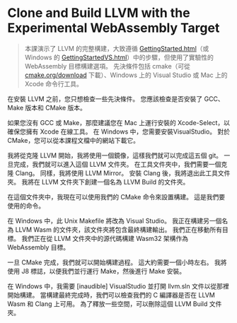 # Clone and Build LLVM with the Experimental WebAssembly Target
>本課演示了 LLVM 的完整構建，大致遵循 [GettingStarted.html](https://llvm.org/docs/GettingStartedVS.html)（或 Windows 的 [GettingStartedVS.html](https://llvm.org/docs/GettingStarted.html)）中的步驟，但使用了實驗性的 WebAssembly 目標構建選項。 先決條件包括 cmake（可從 [cmake.org/download](https://cmake.org/download/) 下載）、Windows 上的 Visual Studio 或 Mac 上的 Xcode 命令行工具。

在安裝 LLVM 之前，您只想檢查一些先決條件。 您應該檢查是否安裝了 GCC、Make 版本和 CMake 版本。

如果您沒有 GCC 或 Make，那麼建議您在 Mac 上運行安裝的 Xcode-Select，以確保您擁有 Xcode 在線工具。 在 Windows 中，您需要安裝VisualStudio。 對於 CMake，您可以從本課程文檔中的網站下載它。

我將從克隆 LLVM 開始，我將使用一個鏡像，這樣我們就可以完成這五個 git。 一旦完成，我們就可以進入這個 LLVM 文件夾。 在工具文件夾中，我們需要一個克隆 Clang。 同樣，我將使用 LLVM Mirror。 安裝 Clang 後，我將退出此工具文件夾。 我將在 LLVM 文件夾下創建一個名為 LLVM Build 的文件夾。

在這個文件夾中，我現在可以使用我們的 CMake 命令來設置構建。 這是我們要使用的命令。

在 Windows 中，此 Unix Makefile 將改為 Visual Studio。 我正在構建另一個名為 LLVM Wasm 的文件夾，該文件夾將包含最終構建輸出。 我們正在移動所有目標。 我們正在從 LLVM 文件夾中的源代碼構建 Wasm32 架構作為 WebAssembly 目標。

一旦 CMake 完成，我們就可以開始構建過程。 這大約需要一個小時左右。 我將使用 J8 標誌，以便我們並行運行 Make，然後進行 Make 安裝。

在 Windows 中，我需要 [inaudible] VisualStudio 並打開 llvm.sln 文件以從那裡開始構建。 當構建最終完成時，我們可以檢查我們的 C 編譯器是否在 LLVM Wasm 和 Clang 上可用。 為了釋放一些空間，可以刪除這個 LLVM Build 文件夾。